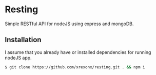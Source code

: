 # Resting
Simple RESTful API for nodeJS using express and mongoDB.

## Installation
I assume that you already have or installed dependencies for running nodeJS app.

```sh
$ git clone https://github.com/xrexonx/resting.git . && npm i
```
